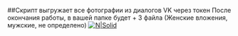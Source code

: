 <!--
[![N|Solid](https://github.com/billiedark/CrashZoom/blob/master/CrashZoom.png?raw=true)](https://github.com/billiedark/CrashZoom)
-->

##Cкрипт выгружает все фотографии из диалогов VK через токен
После окончания работы, в вашей папке будет + 3 файла (Женские вложения, мужские, не определено)
[![N|Solid](https://github.com/billiedark/dumper-vk/blob/main/readme1.png?raw=true)](https://github.com/billiedark/dumper-vk)

